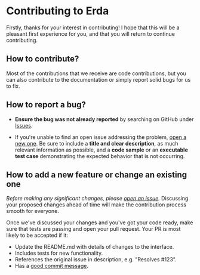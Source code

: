 # Contributing to Erda

Firstly, thanks for your interest in contributing! I hope that this will be a
pleasant first experience for you, and that you will return to continue
contributing.


## How to contribute?

Most of the contributions that we receive are code contributions, but you can
also contribute to the documentation or simply report solid bugs
for us to fix.


## How to report a bug?

* **Ensure the bug was not already reported** by searching on GitHub under [Issues](https://github.com/erda-project/erda/issues).

* If you're unable to find an open issue addressing the problem, [open a new one](https://github.com/erda-project/erda-infra/issues/new/choose). Be sure to include a **title and clear description**, as much relevant information as possible, and a **code sample** or an **executable test case** demonstrating the expected behavior that is not occurring.


## How to add a new feature or change an existing one

_Before making any significant changes, please [open an issue](https://github.com/erda-project/erda/issues)._ Discussing your proposed changes ahead of time will make the contribution process smooth for everyone.

Once we've discussed your changes and you've got your code ready, make sure that tests are passing and open your pull request. Your PR is most likely to be accepted if it:

* Update the README.md with details of changes to the interface.
* Includes tests for new functionality.
* References the original issue in description, e.g. "Resolves #123".
* Has a [good commit message](http://tbaggery.com/2008/04/19/a-note-about-git-commit-messages.html).
